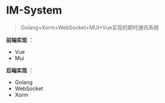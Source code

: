 # IM-System
>Golang+Xorm+WebSocket+MUI+Vue实现的即时通讯系统
 
**前端实现** ：
+ Vue
+ Mui

 **后端实现** ：
+ Golang
+ WebSocket
+ Xorm